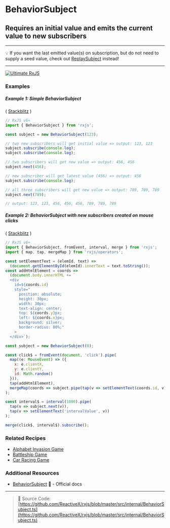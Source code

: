# BehaviorSubject

## Requires an initial value and emits the current value to new subscribers

---

💡 If you want the last emitted value(s) on subscription, but do not need to supply a seed value, check out [ReplaySubject](replaysubject.md) instead!

---

[![Ultimate RxJS](https://drive.google.com/uc?export=view&id=1htrban3k3Z8CxiKwEV6bdmxW5Wu8xdWX "Ultimate RxJS")](https://ultimatecourses.com/courses/rxjs?ref=4)


### Examples

##### Example 1: Simple BehaviorSubject

(
[Stackblitz](https://stackblitz.com/edit/rxjs-behaviorsubject-simpleexample?file=index.ts?file=index.ts&devtoolsheight=100)
)

```js
// RxJS v6+
import { BehaviorSubject } from 'rxjs';

const subject = new BehaviorSubject(123);

// two new subscribers will get initial value => output: 123, 123
subject.subscribe(console.log);
subject.subscribe(console.log);

// two subscribers will get new value => output: 456, 456
subject.next(456);

// new subscriber will get latest value (456) => output: 456
subject.subscribe(console.log);

// all three subscribers will get new value => output: 789, 789, 789
subject.next(789);

// output: 123, 123, 456, 456, 456, 789, 789, 789
```

##### Example 2: BehaviorSubject with new subscribers created on mouse clicks

(
[Stackblitz](https://stackblitz.com/edit/rxjs-behaviorsubject-mouseclicks?file=index.ts)
)

```js
// RxJS v6+
import { BehaviorSubject, fromEvent, interval, merge } from 'rxjs';
import { map, tap, mergeMap } from 'rxjs/operators';

const setElementText = (elemId, text) =>
  (document.getElementById(elemId).innerText = text.toString());
const addHtmlElement = coords =>
  (document.body.innerHTML += `
  <div 
    id=${coords.id}
    style="
      position: absolute;
      height: 30px;
      width: 30px;
      text-align: center;
      top: ${coords.y}px;
      left: ${coords.x}px;
      background: silver;
      border-radius: 80%;"
    >
  </div>`);

const subject = new BehaviorSubject(0);

const click$ = fromEvent(document, 'click').pipe(
  map((e: MouseEvent) => ({
    x: e.clientX,
    y: e.clientY,
    id: Math.random()
  })),
  tap(addHtmlElement),
  mergeMap(coords => subject.pipe(tap(v => setElementText(coords.id, v))))
);

const interval$ = interval(1000).pipe(
  tap(v => subject.next(v)),
  tap(v => setElementText('intervalValue', v))
);

merge(click$, interval$).subscribe();
```

### Related Recipes

- [Alphabet Invasion Game](../recipes/alphabet-invasion-game.md)
- [Battleship Game](../recipes/battleship-game.md)
- [Car Racing Game](../recipes/car-racing-game.md)

### Additional Resources

- [BehaviorSubject](https://rxjs-dev.firebaseapp.com/api/index/class/BehaviorSubject)
  📰 - Official docs

---

> 📁 Source Code:
> [https://github.com/ReactiveX/rxjs/blob/master/src/internal/BehaviorSubject.ts](https://github.com/ReactiveX/rxjs/blob/master/src/internal/BehaviorSubject.ts)
